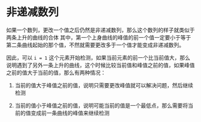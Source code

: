 # 非递减数列

如果一个数列，更改一个值之后仍然是非递减数列，那么这个数列的样子就类似于两条上升的曲线的合体
其中，第一个上身曲线的峰值的前一个值一定要小于等于第二条曲线起始的那个值，不然就需要更改多于一个值才能变成非递减数列。

因此，可以 `i = 1` 这个元素开始检测，如果当前元素的前一个比当前值大，那么说明遇到了另外一条上升的曲线，这个时候比较当前值和峰值之前的值，如果峰值之前的值大于当前的值，那么有两种情况：

1. 当前的值大于峰值之前的值，说明只需要更改峰值就可以解决问题，然后继续检测

2. 当前的值小于峰值之前的值，说明可能当前的值是一个最低点，那么需要将当前的值变成前一条曲线的峰值来继续检测

